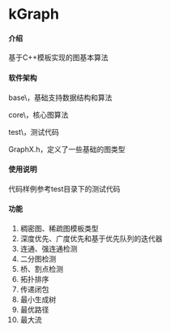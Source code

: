 # kGraph

#### 介绍

基于C++模板实现的图基本算法


#### 软件架构

base\，基础支持数据结构和算法

core\，核心图算法

test\，测试代码

GraphX.h，定义了一些基础的图类型


#### 使用说明

代码样例参考test目录下的测试代码


#### 功能

1.  稠密图、稀疏图模板类型
2.  深度优先、广度优先和基于优先队列的迭代器
3.  连通、强连通检测
4.  二分图检测
5.  桥、割点检测
6.  拓扑排序
7.  传递闭包
8.  最小生成树
9.  最优路径
10. 最大流
